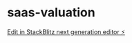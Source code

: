 # saas-valuation

[Edit in StackBlitz next generation editor ⚡️](https://stackblitz.com/~/github.com/lucy-fullstack/saas-valuation)